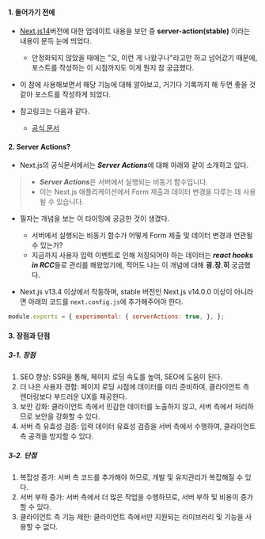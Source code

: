 
#### 1. 들어가기 전에

 - [Next.js14](https://nextjs.org/blog/next-14#nextjs-learn-course)버전에 대한 업데이트 내용을 보던 중 **server-action(stable)** 이라는 내용이 문득 눈에 띄었다. 
	 - 안정화되지 않았을 때에는 "오, 이런 게 나왔구나"라고만 하고 넘어갔기 때문에, 포스트를 작성하는 이 시점까지도 이게 뭔지 참 궁금했다.
 
 - 이 참에 사용해보면서 해당 기능에 대해 알아보고, 거기다 기록까지 해 두면 좋을 것 같아 포스트를 작성하게 되었다.

- 참고링크는 다음과 같다.
	- [공식 문서](https://nextjs.org/docs/app/building-your-application/data-fetching/server-actions-and-mutations)


#### 2. Server Actions?

- Next.js의 공식문서에서는 ***Server Actions***에 대해 아래와 같이 소개하고 있다.

> - ***Server Actions***은 서버에서 실행되는 비동기 함수입니다. 
> - 이는 Next.js 애플리케이션에서 Form 제출과 데이터 변경을 다루는 데 사용될 수 있습니다.

- 필자는 개념을 보는 이 타이밍에 궁금한 것이 생겼다.
	- 서버에서 실행되는 비동기 함수가 어떻게 Form 제출 및 데이터 변경과 연관될 수 있는가?
	- 지금까지 사용자 입력 이벤트로 인해 저장되어야 하는 데이터는 ***react hooks in RCC***들로 관리를 해왔었기에, 적어도 나는 이 개념에 대해 **굉.장.히** 궁금했다.

- Next.js v13.4 이상에서 작동하며, stable 버전인 Next.js v14.0.0 이상이 아니라면 아래의 코드를 `next.config.js`에 추가해주어야 한다.
```js
module.exports = { experimental: { serverActions: true, }, };
```


#### 3. 장점과 단점

##### 3-1. 장점
1. SEO 향상: SSR을 통해, 페이지 로딩 속도를 높여, SEO에 도움이 된다.
2. 더 나은 사용자 경험: 페이지 로딩 시점에 데이터를 미리 준비하여, 클라이언트 측 렌더링보다 부드러운 UX를 제공한다.
3. 보안 강화: 클라이언트 측에서 민감한 데이터를 노출하지 않고, 서버 측에서 처리하므로 보안을 강화할 수 있다.
4. 서버 측 유효성 검증: 입력 데이터 유효성 검증을 서버 측에서 수행하여, 클라이언트 측 공격을 방지할 수 있다.

##### 3-2. 단점
1. 복잡성 증가: 서버 측 코드를 추가해야 하므로, 개발 및 유지관리가 복잡해질 수 있다.
2. 서버 부하 증가: 서버 측에서 더 많은 작업을 수행하므로, 서버 부하 및 비용이 증가할 수 있다.
3. 클라이언트 측 기능 제한: 클라이언트 측에서만 지원되는 라이브러리 및 기능을 사용할 수 없다.